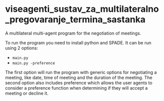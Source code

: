 # viseagenti_sustav_za_multilateralno_pregovaranje_termina_sastanka

A multilateral multi-agent program for the negotiation of meetings. 

To run the program you need to install python and SPADE.
It can be run using 2 options:

- ```main.py```
- ```main.py -preference```

The first option will run the program with generic options for negotiating a meeting, like date, time of meeting and the duration of the meeting. The second option also includes preference which allows the user agents to consider a preference function when determining if they will accept a meeting or decline it.  
